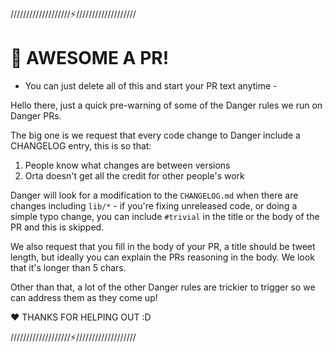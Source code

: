 ///////////////////⚡///////////////////

# 🚫 AWESOME A PR!

- You can just delete all of this and start your PR text anytime -

Hello there, just a quick pre-warning of some of the Danger rules we run on Danger PRs.

The big one is we request that every code change to Danger include a CHANGELOG entry, 
this is so that:

1. People know what changes are between versions
2. Orta doesn't get all the credit for other people's work

Danger will look for a modification to the `CHANGELOG.md` when there are changes including
`lib/*` - if you're fixing unreleased code, or doing a simple typo change, you can
include `#trivial` in the title or the body of the PR and this is skipped.

We also request that you fill in the body of your PR, a title should be tweet length, but
ideally you can explain the PRs reasoning in the body. We look that it's longer than 5 chars.

Other than that, a lot of the other Danger rules are trickier to trigger so we can address
them as they come up!

❤ THANKS FOR HELPING OUT :D 

///////////////////⚡///////////////////